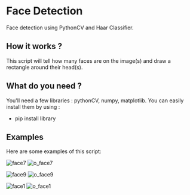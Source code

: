 # Face Detection
Face detection using PythonCV and Haar Classifier.

## How it works ? <br />
This script will tell how many faces are on the image(s) and draw a rectangle around their head(s).

## What do you need ? <br />
You'll need a few libraries : pythonCV, numpy, matplotlib. You can easily install them by using : <br />
- pip install library

## Examples <br />
Here are some examples of this script: <br />

![face7](https://user-images.githubusercontent.com/43049559/57556886-8bc93580-7378-11e9-8273-60e6dfef5152.jpg)
![o_face7](https://user-images.githubusercontent.com/43049559/57556928-a1d6f600-7378-11e9-97bf-5d7e8c0527d9.jpg)

![face9](https://user-images.githubusercontent.com/43049559/57557017-e95d8200-7378-11e9-8dc8-22e3ec04e94d.jpg)
![o_face9](https://user-images.githubusercontent.com/43049559/57557033-f37f8080-7378-11e9-83d2-7e369a43044a.jpg)

![face1](https://user-images.githubusercontent.com/43049559/57557161-60931600-7379-11e9-800f-3a25df66e660.jpg)
![o_face1](https://user-images.githubusercontent.com/43049559/57557164-625cd980-7379-11e9-8f58-0f8ab6d7e459.jpg)



